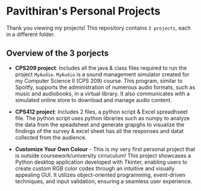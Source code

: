 # Pavithiran's Personal Projects

Thank you viewing my projects! This repository contains `3 projects`, each in a different folder.

## Overview of the 3 porjects

- **CPS209 project**: Includes all the java & class files required to run the project `MyAudio`. `MyAudio` is a sound management simulator created for my Computer Science II (CPS 209) course. This program, similar to Spoitfy, supports the administration of numerous audio formats, such as music and audiobooks, in a virtual library. It also communicates with a simulated online store to download and manage audio content.
  
- **CPS412 project**: Includes 2 files, a python script & Excel spreadhseet file. The python script uses python libraries such as numpy to analyze the data from the speadsheet and generate grapghs to visualize the findings of the survey & excel sheet has all the responses and datat collected from the audience.
  
- **Customize Your Own Colour** - This is my very first personal project that is outside coursework/university cirruculum! This project showcases a Python desktop application developed with Tkinter, enabling users to create custom RGB color codes through an intuitive and visually appealing GUI. It utilizes object-oriented programming, event-driven techniques, and input validation, ensuring a seamless user experience.
